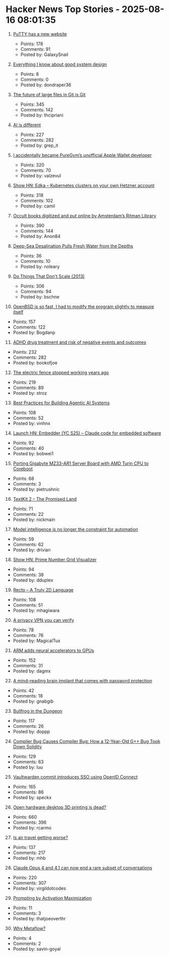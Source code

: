 # Hacker News Top Stories - 2025-08-16 08:01:35

1. [PuTTY has a new website](https://putty.software/)
   - Points: 178
   - Comments: 91
   - Posted by: GalaxySnail

2. [Everything I know about good system design](https://www.seangoedecke.com/good-system-design/)
   - Points: 8
   - Comments: 0
   - Posted by: dondraper36

3. [The future of large files in Git is Git](https://tylercipriani.com/blog/2025/08/15/git-lfs/)
   - Points: 345
   - Comments: 142
   - Posted by: thcipriani

4. [AI is different](https://www.antirez.com/news/155)
   - Points: 227
   - Comments: 282
   - Posted by: grep_it

5. [I accidentally became PureGym’s unofficial Apple Wallet developer](https://drobinin.com/posts/how-i-accidentally-became-puregyms-unofficial-apple-wallet-developer/)
   - Points: 320
   - Comments: 70
   - Posted by: valzevul

6. [Show HN: Edka – Kubernetes clusters on your own Hetzner account](https://edka.io)
   - Points: 318
   - Comments: 102
   - Posted by: camil

7. [Occult books digitized and put online by Amsterdam’s Ritman Library](https://www.openculture.com/2025/08/2178-occult-books-now-digitized-put-online.html)
   - Points: 390
   - Comments: 144
   - Posted by: Anon84

8. [Deep-Sea Desalination Pulls Fresh Water from the Depths](https://www.scientificamerican.com/article/deep-sea-desalination-pulls-drinking-water-from-the-depths/)
   - Points: 36
   - Comments: 10
   - Posted by: noleary

9. [Do Things That Don't Scale (2013)](https://paulgraham.com/ds.html)
   - Points: 306
   - Comments: 94
   - Posted by: bschne

10. [OpenBSD is so fast, I had to modify the program slightly to measure itself](https://flak.tedunangst.com/post/is-OpenBSD-10x-faster-than-Linux)
   - Points: 157
   - Comments: 122
   - Posted by: Bogdanp

11. [ADHD drug treatment and risk of negative events and outcomes](https://www.bmj.com/content/390/bmj-2024-083658)
   - Points: 232
   - Comments: 282
   - Posted by: bookofjoe

12. [The electric fence stopped working years ago](https://soonly.com/electric-fences/)
   - Points: 219
   - Comments: 89
   - Posted by: stroz

13. [Best Practices for Building Agentic AI Systems](https://userjot.com/blog/best-practices-building-agentic-ai-systems)
   - Points: 108
   - Comments: 52
   - Posted by: vinhnx

14. [Launch HN: Embedder (YC S25) – Claude code for embedded software](undefined)
   - Points: 92
   - Comments: 40
   - Posted by: bobwei1

15. [Porting Gigabyte MZ33-AR1 Server Board with AMD Turin CPU to Coreboot](https://blog.3mdeb.com/2025/2025-08-07-gigabyte_mz33_ar1_part1/)
   - Points: 68
   - Comments: 3
   - Posted by: pietrushnic

16. [TextKit 2 – The Promised Land](https://blog.krzyzanowskim.com/2025/08/14/textkit-2-the-promised-land/)
   - Points: 71
   - Comments: 22
   - Posted by: nickmain

17. [Model intelligence is no longer the constraint for automation](https://latentintent.substack.com/p/model-intelligence-is-no-longer-the)
   - Points: 59
   - Comments: 62
   - Posted by: drivian

18. [Show HN: Prime Number Grid Visualizer](https://enda.sh/primegrid/)
   - Points: 94
   - Comments: 38
   - Posted by: dduplex

19. [Recto – A Truly 2D Language](https://masatohagiwara.net/recto.html)
   - Points: 108
   - Comments: 51
   - Posted by: mhagiwara

20. [A privacy VPN you can verify](https://vp.net/l/en-US/blog/Don%27t-Trust-Verify)
   - Points: 78
   - Comments: 76
   - Posted by: MagicalTux

21. [ARM adds neural accelerators to GPUs](https://newsroom.arm.com/news/arm-announces-arm-neural-technology)
   - Points: 152
   - Comments: 31
   - Posted by: dagmx

22. [A mind–reading brain implant that comes with password protection](https://www.nature.com/articles/d41586-025-02589-5)
   - Points: 42
   - Comments: 18
   - Posted by: gnabgib

23. [Bullfrog in the Dungeon](https://www.filfre.net/2025/08/bullfrog-in-the-dungeon/)
   - Points: 117
   - Comments: 26
   - Posted by: doppp

24. [Compiler Bug Causes Compiler Bug: How a 12-Year-Old G++ Bug Took Down Solidity](https://osec.io/blog/2025-08-11-compiler-bug-causes-compiler-bug/)
   - Points: 129
   - Comments: 63
   - Posted by: luu

25. [Vaultwarden commit introduces SSO using OpenID Connect](https://github.com/dani-garcia/vaultwarden/pull/3899)
   - Points: 165
   - Comments: 86
   - Posted by: speckx

26. [Open hardware desktop 3D printing is dead?](https://www.josefprusa.com/articles/open-hardware-in-3d-printing-is-dead/)
   - Points: 660
   - Comments: 396
   - Posted by: rcarmo

27. [Is air travel getting worse?](https://www.maximum-progress.com/p/is-air-travel-getting-worse)
   - Points: 137
   - Comments: 217
   - Posted by: mhb

28. [Claude Opus 4 and 4.1 can now end a rare subset of conversations](https://www.anthropic.com/research/end-subset-conversations)
   - Points: 220
   - Comments: 307
   - Posted by: virgildotcodes

29. [Prompting by Activation Maximization](https://joecooper.me/blog/activation/)
   - Points: 11
   - Comments: 3
   - Posted by: thatjoeoverthr

30. [Why Metaflow?](https://docs.metaflow.org/introduction/why-metaflow)
   - Points: 4
   - Comments: 2
   - Posted by: savin-goyal

